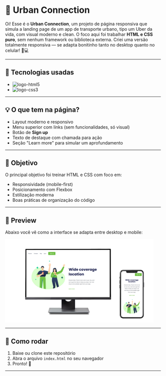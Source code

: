 # 🚖 Urban Connection
Oi! Esse é o **Urban Connection**, um projeto de página responsiva que simula a landing page de um app de transporte urbano, tipo um Uber da vida, com visual moderno e clean.
O foco aqui foi trabalhar **HTML e CSS puro**, sem nenhum framework ou biblioteca externa. Criei uma versão totalmente responsiva — se adapta bonitinho tanto no desktop quanto no celular! 📱💻

---

## 🔧 Tecnologias usadas

- <img src="https://img.shields.io/badge/HTML5-E34F26?style=for-the-badge&logo=html5&logoColor=white" alt="logo-html5" style="height: 25px;">

- <img src="https://img.shields.io/badge/CSS3-1572B6?style=for-the-badge&logo=css3&logoColor=white" alt="logo-css3" style="height: 25px;">

---

## 💡 O que tem na página?

- Layout moderno e responsivo  
- Menu superior com links (sem funcionalidades, só visual)  
- Botão de **Sign up**  
- Texto de destaque com chamada para ação  
- Seção "Learn more" para simular um aprofundamento

---

## 🎯 Objetivo

O principal objetivo foi treinar HTML e CSS com foco em:

- Responsividade (mobile-first)  
- Posicionamento com Flexbox  
- Estilização moderna  
- Boas práticas de organização do código

---

## 📸 Preview

Abaixo você vê como a interface se adapta entre desktop e mobile:

<img src="./img/img_Urban_Connection_README.jpg" style="width: 50vw;">

---

## 📁 Como rodar

1. Baixe ou clone este repositório  
2. Abra o arquivo `index.html` no seu navegador  
3. Pronto! 🚀

---
